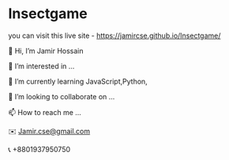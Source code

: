 # Insectgame
you can visit this live site - https://jamircse.github.io/Insectgame/


👋 Hi, I’m Jamir Hossain

 👀 I’m interested in ...

🌱 I’m currently learning JavaScript,Python,

💞️ I’m looking to collaborate on ...

📫 How to reach me ...

✉️ Jamir.cse@gmail.com

📞 +8801937950750
